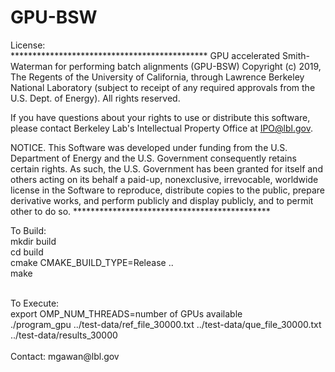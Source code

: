 # GPU-BSW
License:  
        *********************************************
GPU accelerated Smith-Waterman for performing batch alignments (GPU-BSW) Copyright (c) 2019, The
Regents of the University of California, through Lawrence Berkeley National
Laboratory (subject to receipt of any required approvals from the U.S.
Dept. of Energy).  All rights reserved.

If you have questions about your rights to use or distribute this software,
please contact Berkeley Lab's Intellectual Property Office at
IPO@lbl.gov.

NOTICE.  This Software was developed under funding from the U.S. Department
of Energy and the U.S. Government consequently retains certain rights.  As
such, the U.S. Government has been granted for itself and others acting on
its behalf a paid-up, nonexclusive, irrevocable, worldwide license in the
Software to reproduce, distribute copies to the public, prepare derivative
works, and perform publicly and display publicly, and to permit other to do
so.
        *********************************************


To Build:<br />
mkdir build <br />
cd build <br />
cmake CMAKE_BUILD_TYPE=Release .. <br />
make <br />

<br />
To Execute: <br />
export OMP_NUM_THREADS=number of GPUs available <br />
./program_gpu ../test-data/ref_file_30000.txt ../test-data/que_file_30000.txt ../test-data/results_30000 <br />

<br />
Contact: mgawan@lbl.gov
